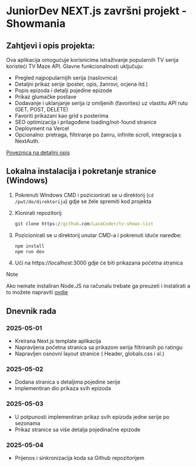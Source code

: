 # JuniorDev NEXT.js završni projekt - Showmania

## Zahtjevi i opis projekta:
Ova aplikacija omogućuje korisnicima istraživanje popularnih TV serija koristeći TV Maze API. Glavne funkcionalnosti uključuju:
* Pregled najpopularnijih serija (naslovnica)
* Detaljni prikaz serije (poster, opis, žanrovi, ocjena itd.)
* Popis epizoda i detalji pojedine epizode
* Prikaz glumačke postave
* Dodavanje i uklanjanje serija iz omiljenih (favorites) uz vlastitu API rutu (GET, POST, DELETE)
* Favoriti prikazani kao grid s posterima
* SEO optimizacija i prilagođene loading/not-found stranice
* Deployment na Vercel
* Opcionalno: pretraga, filtriranje po žanru, infinite scroll, integracija s NextAuth.

[Poveznica na detaljni opis](https://edit-react-docs.vercel.app/next_03/zadatak)


## Lokalna instalacija i pokretanje stranice (Windows)
1. Pokrenuti Windows CMD i pozicionirati se u direktorij (`cd /put/do/direktorija`) gdje se žele spremiti kod projekta
2. Klonirati repozitorij:
   
   ```cmd
   git clone https://github.com/LazaCoder/tv-shows-list
   ```
   
3. Pozicionirati se u direktorij unutar CMD-a i pokrenuti iduće naredbe:
   ```cmd
   npm install
   npm run dev
   ```
   
4. Ući na https://localhost:3000 gdje će biti prikazana početna stranica




  > [!NOTE]
  > Ako nemate instaliran Node.JS na računalu trebate ga preuzeti i instalirati a to možete napraviti [ovdje](https://nodejs.org/en)





## Dnevnik rada

### 2025-05-01
- Kreirana Next.js template aplikacija
- Napravljena početna stranica sa prikazom serija filtriranih po ratingu
- Napravljen osnovni layout stranice ( Header, globals.css i sl.)

### 2025-05-02
- Dodana stranica s detaljima pojedine serije
- Implementiran dio prikaza svih epizoda

### 2025-05-03
- U potpunosti implementiran prikaz svih epizoda jedne serije po sezonama
- Prikaz stranice sa više detalja pojedinačne epizode

### 2025-05-04
- Prijenos i sinkronizacija koda sa Github repozitorijem




